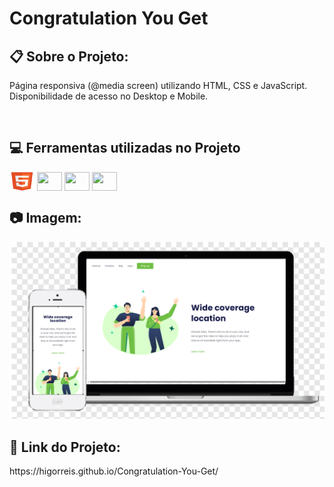 <h1>Congratulation You Get</h1>
<h2>📋 Sobre o Projeto:</h2>
<p>Página responsiva (@media screen) utilizando HTML, CSS e JavaScript. Disponibilidade de acesso no Desktop e Mobile.</p>
<br>
<h2>💻 Ferramentas utilizadas no Projeto</h2>
<div style= "display:inline_block">
   <img align="center" alt="Higor-HTML" height="30" width="40" src="https://raw.githubusercontent.com/devicons/devicon/master/icons/html5/html5-original.svg">
   <img align="center" height="30" width="40 "src="https://cdn.jsdelivr.net/gh/devicons/devicon@latest/icons/css3/css3-original.svg" /> 
   <img align="center" height="30" width="40 " src="https://cdn.jsdelivr.net/gh/devicons/devicon@latest/icons/javascript/javascript-original.svg" />
   <img align="center" height="30" width="40 " src="https://cdn.jsdelivr.net/gh/devicons/devicon@latest/icons/figma/figma-original.svg" />
 </div>
 <h2>📷 Imagem:</h2>
 <img src="./img/Tela de Apresentação.png">
  <h2>🔗 Link do Projeto:</h2>
  https://higorreis.github.io/Congratulation-You-Get/


 
